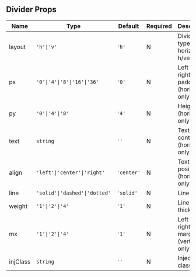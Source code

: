 ## Divider Props

| Name     | Type                          | Default    | Required | Description                               |
| -------- | ----------------------------- | ---------- | -------- | ----------------------------------------- |
| layout   | `'h'\|'v'`                    | `'h'`      | N        | Divider type, horizontal h/vertical v.    |
| px       | `'0'\|'4'\|'8'\|'16'\|'36'`   | `'0'`      | N        | Left and right padding (horizontal only). |
| py       | `'0'\|'4'\|'8'`               | `'4'`      | N        | Height (horizontal only).                 |
| text     | `string`                      | `''`       | N        | Text content (horizontal only).           |
| align    | `'left'\|'center'\|'right'`   | `'center'` | N        | Text position (horizontal only).          |
| line     | `'solid'\|'dashed'\|'dotted'` | `'solid'`  | N        | Line style.                               |
| weight   | `'1'\|'2'\|'4'`               | `'1'`      | N        | Line thickness.                           |
| mx       | `'1'\|'2'\|'4'`               | `'1'`      | N        | Left and right margin (vertical only).    |
| injClass | `string`                      | `''`       | N        | Inject CSS class name.                    |
